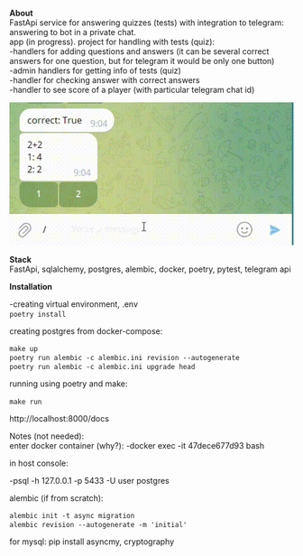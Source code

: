 **About**\
FastApi service for answering quizzes (tests) with integration to telegram: answering to bot in a private chat. \
app  (in progress)\.
project for handling with tests (quiz):\
-handlers for adding questions and answers (it can be several correct answers for one question, but for telegram it would be only one button)\
-admin handlers for getting info of tests (quiz)\
-handler for checking answer with correct answers\
-handler to see score of a player (with particular telegram chat id)

![](https://github.com/alina1412/fastapi_tests/blob/main/extra_data/bot_gif.gif)

**Stack**\
FastApi, sqlalchemy, postgres, alembic, docker, poetry, pytest, telegram api


**Installation**

-creating virtual environment, .env\
```poetry install```

creating postgres from docker-compose:
```
make up
poetry run alembic -c alembic.ini revision --autogenerate
poetry run alembic -c alembic.ini upgrade head
```

running using poetry and make:

`make run`

http://localhost:8000/docs

Notes (not needed):\
enter docker container (why?):
-docker exec -it 47dece677d93  bash

in host console:

-psql -h 127.0.0.1 -p 5433 -U user postgres


alembic (if from scratch):
```
alembic init -t async migration
alembic revision --autogenerate -m 'initial'
```

for mysql:
pip install asyncmy, cryptography